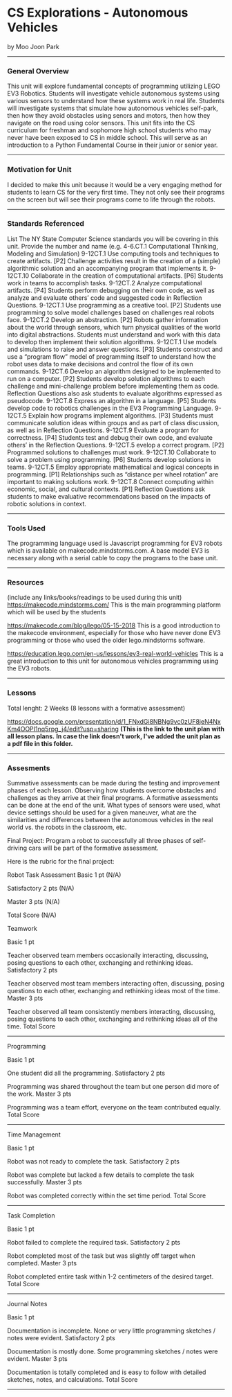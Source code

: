 # CS Explorations - Autonomous Vehicles
by Moo Joon Park

-----

### General Overview

This unit will explore fundamental concepts of programming utilizing LEGO EV3 Robotics.
Students will investigate vehicle autonomous systems using various sensors to understand
how these systems work in real life. Students will investigate systems that simulate how autonomous vehicles self-park, then how they avoid obstacles using senors and motors, then how they navigate on the road using color sensors. This unit fits into the CS curriculum for freshman and sophomore high school students who may never have been exposed to CS in middle school. This will serve as an introduction to a Python Fundamental Course in their junior or senior year.

---

### Motivation for Unit

I decided to make this unit because it would be a very engaging method for students to learn
CS for the very first time. They not only see their programs on the screen but will see their
programs come to life through the robots. 

---

### Standards Referenced

List The NY State Computer Science standards you will be covering in this unit. Provide the number and name (e.g. 4-6.CT.1 Computational Thinking, Modeling and Simulation)
9-12CT.1 Use computing tools and techniques to create artifacts. [P2]	Challenge activities result in the creation of a (simple) algorithmic solution and an accompanying program that implements it.
9-12CT.10 Collaborate in the creation of computational artifacts. [P6]	Students work in teams to accomplish tasks.
9-12CT.2 Analyze computational artifacts. [P4]	Students perform debugging on their own code, as well as analyze and evaluate others’ code and suggested code in Reflection Questions.
9-12CT.1 Use programming as a creative tool. [P2]	Students use programming to solve model challenges based on challenges real robots face.
9-12CT.2 Develop an abstraction. [P2]	Robots gather information about the world through sensors, which turn physical qualities of the world into digital abstractions. Students must understand and work with this data to develop then implement their solution algorithms.
9-12CT.1 Use models and simulations to raise and answer questions. [P3]	Students construct and use a “program flow” model of programming itself to understand how the robot uses data to make decisions and control the flow of its own commands.
9-12CT.6 Develop an algorithm designed to be implemented to run on a computer. [P2]	Students develop solution algorithms to each challenge and mini-challenge problem before implementing them as code. Reflection Questions also ask students to evaluate algorithms expressed as pseudocode.
9-12CT.8 Express an algorithm in a language. [P5]	Students develop code to robotics challenges in the EV3 Programming Language.
9-12CT.5 Explain how programs implement algorithms. [P3]	Students must communicate solution ideas within groups and as part of class discussion, as well as in Reflection Questions.
9-12CT.9 Evaluate a program for correctness. [P4]	Students test and debug their own code, and evaluate others’ in the Reflection Questions.
9-12CT.5 evelop a correct program. [P2]	Programmed solutions to challenges must work.
9-12CT.10 Collaborate to solve a problem using programming. [P6]	Students develop solutions in teams.
9-12CT.5 Employ appropriate mathematical and logical concepts in programming. [P1]	Relationships such as “distance per wheel rotation” are important to making solutions work.
9-12CT.8  Connect computing within economic, social, and cultural contexts. [P1]	Reflection Questions ask students to make evaluative recommendations based on the impacts of robotic solutions in context.

---

### Tools Used

The programming language used is Javascript programming for EV3 robots which is available on makecode.mindstorms.com. A base model EV3 is necessary along with a serial cable to copy the programs to the base unit.

---

### Resources

(include any links/books/readings to be used during this unit)
https://makecode.mindstorms.com/
This is the main programming platform which will be used by the students

https://makecode.com/blog/lego/05-15-2018
This is a good introduction to the makecode environment, especially for those who have never done EV3 programming or those who used the older lego.mindstorms software.

https://education.lego.com/en-us/lessons/ev3-real-world-vehicles
This is a great introduction to this unit for autonomous vehicles programming using the EV3 robots.


---

### Lessons

Total lenght: 2 Weeks (8 lessons with a formative assessment)

https://docs.google.com/presentation/d/1_FNxdGi8NBNg9vc0zUF8jeN4NxKm4OOPI1nq5rpg_j4/edit?usp=sharing
**(This is the link to the unit plan with all lesson plans.**
**In case the link doesn't work, I've added the unit plan as a pdf file in this folder.**

---

### Assesments

Summative assessments can be made during the testing and improvement phases of each lesson. Observing how students overcome obstacles and challenges as they arrive at their final programs.
A formative assessments can be done at the end of the unit. What types of sensors were used, what device settings should be used for a given maneuver, what are the similarities and differences  between the autonomous vehicles in the real world vs. the robots in the classroom, etc.

Final Project: Program a robot to successfully all three phases of self-driving cars will be part of the formative assessment.

Here is the rubric for the final project:

Robot Task Assessment
 	Basic 1 pt
(N/A)

Satisfactory 2 pts
(N/A)

Master 3 pts
(N/A)

Total Score
(N/A)

Teamwork

Basic 1 pt

Teacher observed team members occasionally interacting, discussing, posing questions to each other, exchanging and rethinking ideas.
Satisfactory 2 pts

Teacher observed most team members interacting often, discussing, posing questions to each other, exchanging and rethinking ideas most of the time.
Master 3 pts

Teacher observed all team consistently members interacting, discussing, posing questions to each other, exchanging and rethinking ideas all of the time.
Total Score

_____________________
Programming

Basic 1 pt

One student did all the programming.
Satisfactory 2 pts

Programming was shared throughout the team but one person did more of the work.
Master 3 pts

Programming was a team effort, everyone on the team contributed equally.
Total Score

_____________________
Time Management

Basic 1 pt

Robot was not ready to complete the task.
Satisfactory 2 pts

Robot was complete but lacked a few details to complete the task successfully.
Master 3 pts

Robot was completed correctly within the set time period.
Total Score

_____________________
Task Completion

Basic 1 pt

Robot failed to complete the required task.
Satisfactory 2 pts

Robot completed most of the task but was slightly off target when completed.
Master 3 pts

Robot completed entire task within 1-2 centimeters of the desired target.
Total Score

_____________________
Journal Notes

Basic 1 pt

Documentation is incomplete. None or very little programming sketches / notes were evident.
Satisfactory 2 pts

Documentation is mostly done. Some programming sketches / notes were evident.
Master 3 pts

Documentation is totally completed and is easy to follow with detailed sketches, notes, and calculations.
Total Score

_____________________
